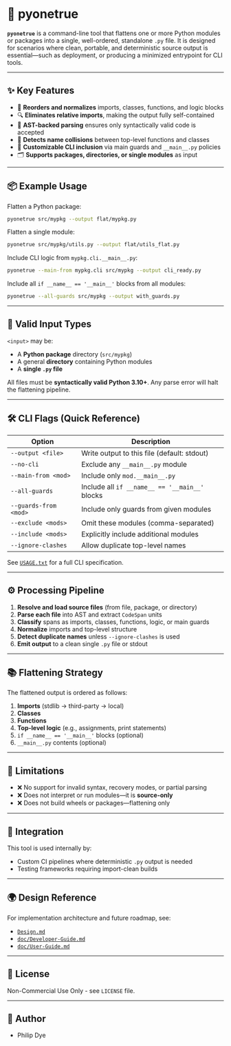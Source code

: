 # 🧰 pyonetrue

**`pyonetrue`** is a command-line tool that flattens one or more Python modules or packages into a single, well-ordered, standalone `.py` file. It is designed for scenarios where clean, portable, and deterministic source output is essential—such as deployment, or producing a minimized entrypoint for CLI tools.

---

## ✨ Key Features

- 🔁 **Reorders and normalizes** imports, classes, functions, and logic blocks
- 🔍 **Eliminates relative imports**, making the output fully self-contained
- 🧠 **AST-backed parsing** ensures only syntactically valid code is accepted
- 🛑 **Detects name collisions** between top-level functions and classes
- 🔌 **Customizable CLI inclusion** via main guards and `__main__.py` policies
- 🗂️ **Supports packages, directories, or single modules** as input

---

## 📦 Example Usage

Flatten a Python package:

```bash
pyonetrue src/mypkg --output flat/mypkg.py
```

Flatten a single module:

```bash
pyonetrue src/mypkg/utils.py --output flat/utils_flat.py
```

Include CLI logic from `mypkg.cli.__main__.py`:

```bash
pyonetrue --main-from mypkg.cli src/mypkg --output cli_ready.py
```

Include all `if __name__ == '__main__'` blocks from all modules:

```bash
pyonetrue --all-guards src/mypkg --output with_guards.py
```

---

## 🧪 Valid Input Types

`<input>` may be:

* A **Python package** directory (`src/mypkg`)
* A general **directory** containing Python modules
* A **single `.py` file**

All files must be **syntactically valid Python 3.10+**. Any parse error will halt the flattening pipeline.

---

## 🛠️ CLI Flags (Quick Reference)

| Option                | Description                                    |
| --------------------- | ---------------------------------------------- |
| `--output <file>`     | Write output to this file (default: stdout)    |
| `--no-cli`            | Exclude any `__main__.py` module               |
| `--main-from <mod>`   | Include only `mod.__main__.py`                 |
| `--all-guards`        | Include all `if __name__ == '__main__'` blocks |
| `--guards-from <mod>` | Include only guards from given modules         |
| `--exclude <mods>`    | Omit these modules (comma-separated)           |
| `--include <mods>`    | Explicitly include additional modules          |
| `--ignore-clashes`    | Allow duplicate top-level names                |

See [`USAGE.txt`](./doc/0.5/USAGE.txt) for a full CLI specification.

---

## ⚙️ Processing Pipeline

1. **Resolve and load source files** (from file, package, or directory)
2. **Parse each file** into AST and extract `CodeSpan` units
3. **Classify** spans as imports, classes, functions, logic, or main guards
4. **Normalize** imports and top-level structure
5. **Detect duplicate names** unless `--ignore-clashes` is used
6. **Emit output** to a clean single `.py` file or stdout

---

## 📚 Flattening Strategy

The flattened output is ordered as follows:

1. **Imports** (stdlib → third-party → local)
2. **Classes**
3. **Functions**
4. **Top-level logic** (e.g., assignments, print statements)
5. `if __name__ == '__main__'` blocks (optional)
6. `__main__.py` contents (optional)

---

## 🔐 Limitations

* ❌ No support for invalid syntax, recovery modes, or partial parsing
* ❌ Does not interpret or run modules—it is **source-only**
* ❌ Does not build wheels or packages—flattening only

---

## 🧰 Integration

This tool is used internally by:

* Custom CI pipelines where deterministic `.py` output is needed
* Testing frameworks requiring import-clean builds

---

## 🌍 Design Reference

For implementation architecture and future roadmap, see:

* [`Design.md`](./Design.md)
* [`doc/Developer-Guide.md`](./doc/Developer-Guide.md)
* [`doc/User-Guide.md`](./doc/User-Guide.md)

---

## 📜 License

Non-Commercial Use Only - see `LICENSE` file.

---

## 👥 Author

* Philip Dye
